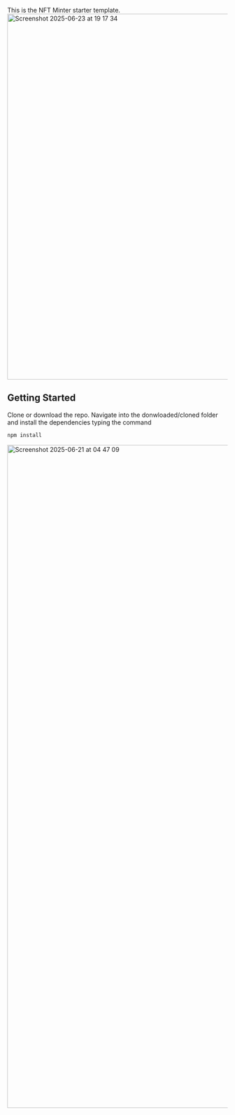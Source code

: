 This is the NFT Minter starter template.
<img width="834" alt="Screenshot 2025-06-23 at 19 17 34" src="https://github.com/user-attachments/assets/ef6d86f0-fc1a-4446-b5c5-4dee63a83423" />

## Getting Started

Clone or download the repo.
Navigate into the donwloaded/cloned folder and install the dependencies typing the command

```bash
npm install
```
<img width="1512" alt="Screenshot 2025-06-21 at 04 47 09" src="https://github.com/user-attachments/assets/603d6900-1211-4450-8311-dbadc2bda093" />
